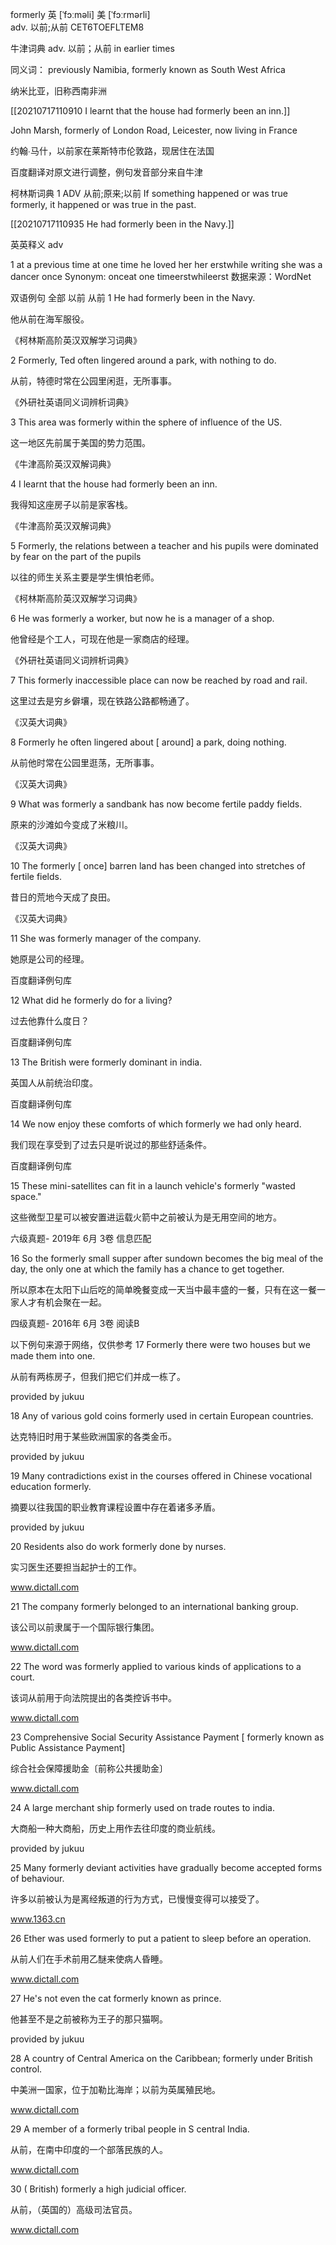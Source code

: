 formerly
英 [ˈfɔːməli]   美 [ˈfɔːrmərli]  
adv.
以前;从前
CET6TOEFLTEM8


牛津词典
adv.
以前；从前
in earlier times

同义词： previously
Namibia, formerly known as South West Africa

纳米比亚，旧称西南非洲

[[20210717110910 I learnt that the house had formerly been an inn.]]


John Marsh, formerly of London Road, Leicester, now living in France

约翰∙马什，以前家在莱斯特市伦敦路，现居住在法国

百度翻译对原文进行调整，例句发音部分来自牛津

柯林斯词典
1
ADV 从前;原来;以前
If something happened or was true formerly, it happened or was true in the past.

[[20210717110935 He had formerly been in the Navy.]]


英英释义
adv

1
at a previous time
at one time he loved her
her erstwhile writing
she was a dancer once
Synonym:
onceat one timeerstwhileerst
数据来源：WordNet

双语例句
全部 以前 从前
1
He had formerly been in the Navy. 

他从前在海军服役。

《柯林斯高阶英汉双解学习词典》

2
Formerly, Ted often lingered around a park, with nothing to do. 

从前，特德时常在公园里闲逛，无所事事。

《外研社英语同义词辨析词典》

3
This area was formerly within the sphere of influence of the US. 

这一地区先前属于美国的势力范围。

《牛津高阶英汉双解词典》

4
I learnt that the house had formerly been an inn. 

我得知这座房子以前是家客栈。

《牛津高阶英汉双解词典》

5
Formerly, the relations between a teacher and his pupils were dominated by fear on the part of the pupils 

以往的师生关系主要是学生惧怕老师。

《柯林斯高阶英汉双解学习词典》

6
He was formerly a worker, but now he is a manager of a shop. 

他曾经是个工人，可现在他是一家商店的经理。

《外研社英语同义词辨析词典》

7
This formerly inaccessible place can now be reached by road and rail. 

这里过去是穷乡僻壤，现在铁路公路都畅通了。

《汉英大词典》

8
Formerly he often lingered about [ around] a park, doing nothing. 

从前他时常在公园里逛荡，无所事事。

《汉英大词典》

9
What was formerly a sandbank has now become fertile paddy fields. 

原来的沙滩如今变成了米粮川。

《汉英大词典》

10
The formerly [ once] barren land has been changed into stretches of fertile fields. 

昔日的荒地今天成了良田。

《汉英大词典》

11
She was formerly manager of the company. 

她原是公司的经理。

百度翻译例句库

12
What did he formerly do for a living? 

过去他靠什么度日？

百度翻译例句库

13
The British were formerly dominant in india. 

英国人从前统治印度。

百度翻译例句库

14
We now enjoy these comforts of which formerly we had only heard. 

我们现在享受到了过去只是听说过的那些舒适条件。

百度翻译例句库

15
These mini-satellites can fit in a launch vehicle's formerly "wasted space." 

这些微型卫星可以被安置进运载火箭中之前被认为是无用空间的地方。

六级真题- 2019年 6月 3卷 信息匹配

16
So the formerly small supper after sundown becomes the big meal of the day, the only one at which the family has a chance to get together. 

所以原本在太阳下山后吃的简单晚餐变成一天当中最丰盛的一餐，只有在这一餐一家人才有机会聚在一起。

四级真题- 2016年 6月 3卷 阅读B

以下例句来源于网络，仅供参考
17
Formerly there were two houses but we made them into one. 

从前有两栋房子，但我们把它们并成一栋了。

provided by jukuu

18
Any of various gold coins formerly used in certain European countries. 

达克特旧时用于某些欧洲国家的各类金币。

provided by jukuu

19
Many contradictions exist in the courses offered in Chinese vocational education formerly. 

摘要以往我国的职业教育课程设置中存在着诸多矛盾。

provided by jukuu

20
Residents also do work formerly done by nurses. 

实习医生还要担当起护士的工作。

www.dictall.com

21
The company formerly belonged to an international banking group. 

该公司以前隶属于一个国际银行集团。

www.dictall.com

22
The word was formerly applied to various kinds of applications to a court. 

该词从前用于向法院提出的各类控诉书中。

www.dictall.com

23
Comprehensive Social Security Assistance Payment [ formerly known as Public Assistance Payment] 

综合社会保障援助金〔前称公共援助金〕

www.dictall.com

24
A large merchant ship formerly used on trade routes to india. 

大商船一种大商船，历史上用作去往印度的商业航线。

provided by jukuu

25
Many formerly deviant activities have gradually become accepted forms of behaviour. 

许多以前被认为是离经叛道的行为方式，已慢慢变得可以接受了。

www.1363.cn

26
Ether was used formerly to put a patient to sleep before an operation. 

从前人们在手术前用乙醚来使病人昏睡。

www.dictall.com

27
He's not even the cat formerly known as prince. 

他甚至不是之前被称为王子的那只猫啊。

provided by jukuu

28
A country of Central America on the Caribbean; formerly under British control. 

中美洲一国家，位于加勒比海岸；以前为英属殖民地。

www.dictall.com

29
A member of a formerly tribal people in S central India. 

从前，在南中印度的一个部落民族的人。

www.dictall.com

30
( British) formerly a high judicial officer. 

从前，（英国的）高级司法官员。

www.dictall.com

